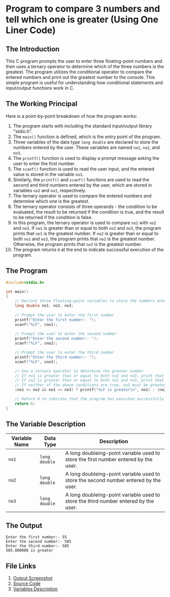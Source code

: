 # Program to compare 3 numbers and tell which one is greater (Using One Liner Code)
## The Introduction

This C program prompts the user to enter three floating-point numbers and then uses a ternary operator to determine which of the three numbers is the greatest. The program utilizes the conditional operator to compare the entered numbers and print out the greatest number to the console. This simple program is useful for understanding how conditional statements and input/output functions work in C.

## The Working Principal

Here is a point-by-point breakdown of how the program works:

1.  The program starts with including the standard input/output library "stdio.h".
2.  The `main()` function is defined, which is the entry point of the program.
3.  Three variables of the data type `long double` are declared to store the numbers entered by the user. These variables are named `no1`, `no2`, and `no3`.
4.  The `printf()` function is used to display a prompt message asking the user to enter the first number.
5.  The `scanf()` function is used to read the user input, and the entered value is stored in the variable `no1`.
6.  Similarly, the `printf()` and `scanf()` functions are used to read the second and third numbers entered by the user, which are stored in variables `no2` and `no3`, respectively.
7.  The ternary operator is used to compare the entered numbers and determine which one is the greatest.
8.  The ternary operator consists of three operands - the condition to be evaluated, the result to be returned if the condition is true, and the result to be returned if the condition is false.
9.  In this program, the ternary operator is used to compare `no1` with `no2` and `no3`. If `no1` is greater than or equal to both `no2` and `no3`, the program prints that `no1` is the greatest number. If `no2` is greater than or equal to both `no1` and `no3`, the program prints that `no2` is the greatest number. Otherwise, the program prints that `no3` is the greatest number.
10.  The program returns `0` at the end to indicate successful execution of the program.

## The Program

```c
#include<stdio.h>

int main()
{
    // Declare three floating-point variables to store the numbers entered by the user
    long double no1, no2, no3;
    
    // Prompt the user to enter the first number
    printf("Enter the first number:- "); 
    scanf("%LF", &no1);  
    
    // Prompt the user to enter the second number
    printf("Enter the second number:- "); 
    scanf("%LF", &no2); 

    // Prompt the user to enter the third number
    printf("Enter the third number:- "); 
    scanf("%LF", &no3);

    // Use a ternary operator to determine the greater number
    // If no1 is greater than or equal to both no2 and no3, print that no1 is greater
    // If no2 is greater than or equal to both no1 and no3, print that no2 is greater
    // If neither of the above conditions are true, no3 must be greater than both no1 and no2, so print that no3 is greater
    (no1 >= no2 && no1 >= no3) ? printf("%LF is greater\n", no1) : (no2 >= no1 && no2 >= no3) ? printf("%LF is greater\n", no2) : printf("%LF is greater\n", no3);

    // Return 0 to indicate that the program has executed successfully
    return 0;
}
```

## The Variable Description

| Variable Name | Data Type | Description |
| --- | --- | --- |
| `no1` | `long double` | A long doubleing-point variable used to store the first number entered by the user. |
| `no2` | `long double` | A long doubleing-point variable used to store the second number entered by the user. |
| `no3` | `long double` | A long doubleing-point variable used to store the third number entered by the user. |

## The Output

```
Enter the first number:- 55
Enter the second number:- 585
Enter the third number:- 585
585.000000 is greater
```

## File Links
1. [Output Screenshot](../screenshots/compare3NosOneLiner.png)
2. [Source Code](../src/compare3NosOneLiner.c)
3. [Variables Description](../variableDescription/compare3NosOneLiner.md)